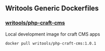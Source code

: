 ## Writools Generic Dockerfiles

### [writools/php-craft-cms](https://hub.docker.com/r/writools/php-craft-cms)
Local development image for craft CMS apps 
```
docker pull writools/php-craft-cms:1.0.1
```
